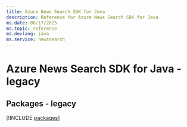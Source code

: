 ```yaml
---
title: Azure News Search SDK for Java
description: Reference for Azure News Search SDK for Java
ms.date: 06/17/2025
ms.topic: reference
ms.devlang: java
ms.service: newssearch
---
```

# Azure News Search SDK for Java - legacy
## Packages - legacy
[!INCLUDE [packages](news-search-index.md)]